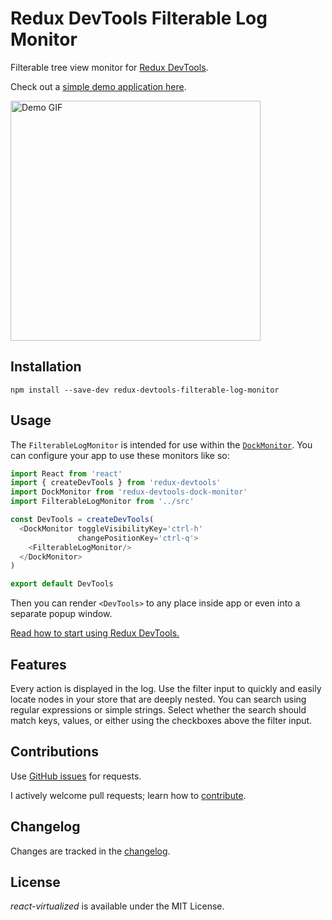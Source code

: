 Redux DevTools Filterable Log Monitor
=========================

Filterable tree view monitor for [Redux DevTools](https://github.com/gaearon/redux-devtools).

Check out a [simple demo application here](https://bvaughn.github.io/redux-devtools-filterable-log-monitor).

<img width='400' height='384' alt='Demo GIF' src='https://cloud.githubusercontent.com/assets/29597/11935607/9b1a5576-a7bd-11e5-8dfc-b992fbb375e7.gif'/>

Installation
------------

```
npm install --save-dev redux-devtools-filterable-log-monitor
```

Usage
------------

The `FilterableLogMonitor` is intended for use within the [`DockMonitor`](https://github.com/gaearon/redux-devtools-dock-monitor). You can configure your app to use these monitors like so:

```js
import React from 'react'
import { createDevTools } from 'redux-devtools'
import DockMonitor from 'redux-devtools-dock-monitor'
import FilterableLogMonitor from '../src'

const DevTools = createDevTools(
  <DockMonitor toggleVisibilityKey='ctrl-h'
               changePositionKey='ctrl-q'>
    <FilterableLogMonitor/>
  </DockMonitor>
)

export default DevTools

```

Then you can render `<DevTools>` to any place inside app or even into a separate popup window.

[Read how to start using Redux DevTools.](https://github.com/gaearon/redux-devtools)

Features
------------

Every action is displayed in the log. Use the filter input to quickly and easily locate nodes in your store that are deeply nested. You can search using regular expressions or simple strings. Select whether the search should match keys, values, or either using the checkboxes above the filter input.

Contributions
------------

Use [GitHub issues](https://github.com/bvaughn/redux-devtools-filterable-log-monitor/issues) for requests.

I actively welcome pull requests; learn how to [contribute](https://github.com/bvaughn/react-virtualized/blob/master/CONTRIBUTING.md).

Changelog
---------

Changes are tracked in the [changelog](https://github.com/bvaughn/redux-devtools-filterable-log-monitor/blob/master/CHANGELOG.md).

License
---------

*react-virtualized* is available under the MIT License.
